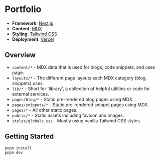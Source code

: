 # Portfolio

- **Framework**: [Next.js](https://nextjs.org)
- **Content**: [MDX](https://github.com/mdx-js/mdx)
- **Styling**: [Tailwind CSS](https://tailwindcss.com)
- **Deployment**: [Vercel](https://vercel.com)

## Overview

- `content/*` - MDX data that is used for blogs, code snippets, and uses page.
- `layouts/*` - The different page layouts each MDX category (blog, snippets) uses.
- `lib/*` - Short for 'library', a collection of helpful utilities or code for external services.
- `pages/blog/*` - Static pre-rendered blog pages using MDX.
- `pages/snippets/*` - Static pre-rendered snippet pages using MDX.
- `pages/*` - All other static pages.
- `public/*` - Static assets including favicon and images.
- `styles/globals.css` - Mostly using vanilla Tailwind CSS styles.

## Getting Started

```bash
pnpm install
pnpm dev
```
